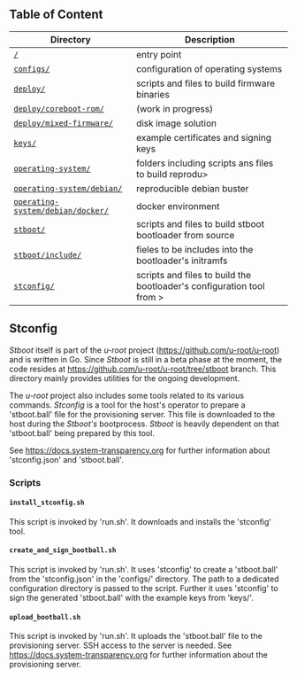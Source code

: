 ## Table of Content
Directory | Description
------------ | -------------
[`/`](../README.md#scripts) | entry point
[`configs/`](../configs/README.md#configs) | configuration of operating systems
[`deploy/`](../deploy/README.md#deploy) | scripts and files to build firmware binaries
[`deploy/coreboot-rom/`](../deploy/coreboot-rom/README.md#deploy-coreboot-rom) | (work in progress)
[`deploy/mixed-firmware/`](../deploy/mixed-firmware/README.md#deploy-mixed-firmware) | disk image solution
[`keys/`](../keys/README.md#keys) | example certificates and signing keys
[`operating-system/`](../operating-system/README.md#operating-system) | folders including scripts ans files to build reprodu>
[`operating-system/debian/`](../operating-system/debian/README.md#operating-system-debian) | reproducible debian buster
[`operating-system/debian/docker/`](../operating-system/debian/docker/README.md#operating-system-debian-docker) | docker environment
[`stboot/`](../stboot/README.md#stboot) | scripts and files to build stboot bootloader from source
[`stboot/include/`](../stboot/include/README.md#stboot-include) | fieles to be includes into the bootloader's initramfs
[`stconfig/`](README.md#stconfig) | scripts and files to build the bootloader's configuration tool from >

## Stconfig
*Stboot* itself is part of the *u-root* project (https://github.com/u-root/u-root) and is written in Go. Since *Stboot* is still in a beta phase at the moment, the code resides at https://github.com/u-root/u-root/tree/stboot branch. This directory mainly provides utilities for the ongoing development.

The *u-root* project also includes some tools related to its various commands. *Stconfig* is a tool for the host's operator to prepare a 'stboot.ball' file for the provisioning server. This file is downloaded to the host during the *Stboot's* bootprocess. *Stboot* is heavily dependent on that 'stboot.ball' being prepared by this tool.

See https://docs.system-transparency.org for further information about 'stconfig.json' and 'stboot.ball'.

### Scripts
#### `install_stconfig.sh`
This script is invoked by 'run.sh'. It downloads and installs the 'stconfig' tool.

#### `create_and_sign_bootball.sh`
This script is invoked by 'run.sh'. It uses 'stconfig' to create a 'stboot.ball' from the 'stconfig.json' in the 'configs/' directory. The path to a dedicated configuration directory is passed to the script. Further it uses 'stconfig' to sign the generated 'stboot.ball' with the example keys from 'keys/'.

#### `upload_bootball.sh`
This script is invoked by 'run.sh'. It uploads the 'stboot.ball' file to the provisioning server. SSH access to the server is needed. See https://docs.system-transparency.org for further information about the provisioning server.
